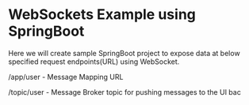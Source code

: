# WebSockets Example using SpringBoot

Here we will create sample SpringBoot project to expose data at below specified request endpoints(URL) using WebSocket.

/app/user - Message Mapping URL

/topic/user - Message Broker topic for pushing messages to the UI bac
